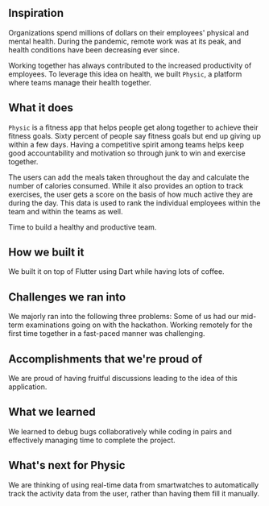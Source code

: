 ## Inspiration

Organizations spend millions of dollars on their employees' physical and mental health. During the pandemic, remote work was at its peak, and health conditions have been decreasing ever since.

Working together has always contributed to the increased productivity of employees. To leverage this idea on health, we built `Physic`, a platform where teams manage their health together.

## What it does

`Physic` is a fitness app that helps people get along together to achieve their fitness goals. Sixty percent of people say fitness goals but end up giving up within a few days. Having a competitive spirit among teams helps keep good accountability and motivation so through junk to win and exercise together.

The users can add the meals taken throughout the day and calculate the number of calories consumed. While it also provides an option to track exercises, the user gets a score on the basis of how much active they are during the day. This data is used to rank the individual employees within the team and within the teams as well.

Time to build a healthy and productive team.

## How we built it

We built it on top of Flutter using Dart while having lots of coffee.

## Challenges we ran into

We majorly ran into the following three problems:
Some of us had our mid-term examinations going on with the hackathon.
Working remotely for the first time together in a fast-paced manner was challenging.

## Accomplishments that we're proud of

We are proud of having fruitful discussions leading to the idea of this application.

## What we learned

We learned to debug bugs collaboratively while coding in pairs and effectively managing time to complete the project.

## What's next for Physic

We are thinking of using real-time data from smartwatches to automatically track the activity data from the user, rather than having them fill it manually.
